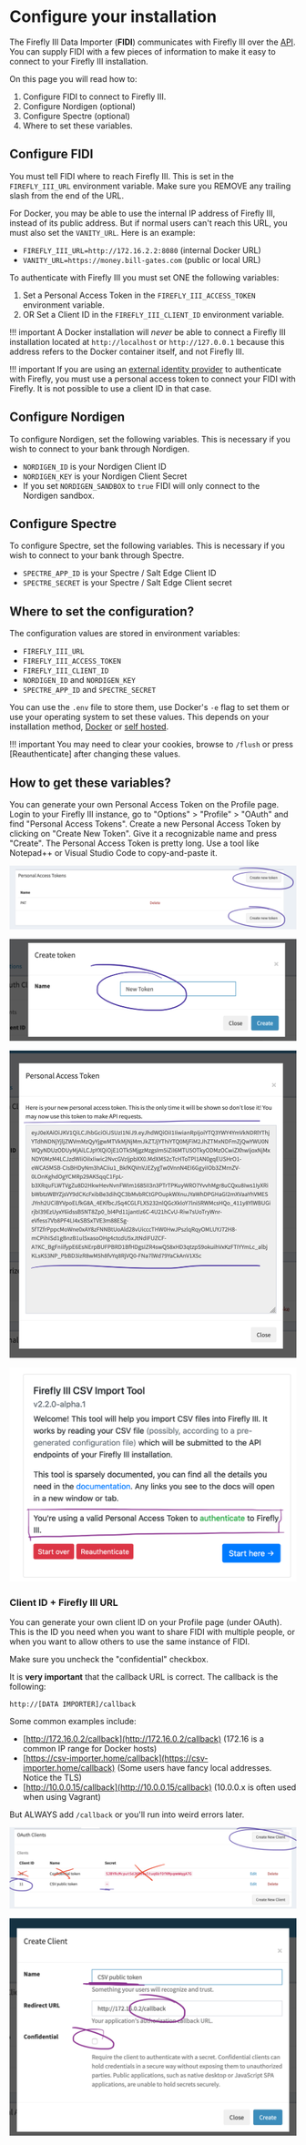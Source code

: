 # Configure your installation

The Firefly III Data Importer (**FIDI**) communicates with Firefly III over the [API](../../firefly-iii/api.md). You can supply FIDI with a few pieces of information to make it easy to connect to your Firefly III installation.

On this page you will read how to:

1. Configure FIDI to connect to Firefly III.
2. Configure Nordigen (optional)
3. Configure Spectre (optional)
4. Where to set these variables.

## Configure FIDI

You must tell FIDI where to reach Firefly III. This is set in the `FIREFLY_III_URL` environment variable. Make sure you REMOVE any trailing slash from the end of the URL.

For Docker, you may be able to use the internal IP address of Firefly III, instead of its public address. But if normal users can't reach this URL, you must also set the `VANITY_URL`. Here is an example:

* `FIREFLY_III_URL=http://172.16.2.2:8080` (internal Docker URL)
* `VANITY_URL=https://money.bill-gates.com` (public or local URL)

To authenticate with Firefly III you must set ONE the following variables:

1. Set a Personal Access Token in the `FIREFLY_III_ACCESS_TOKEN` environment variable.
2. OR Set a Client ID in the `FIREFLY_III_CLIENT_ID` environment variable.

!!! important
    A Docker installation will *never* be able to connect a Firefly III installation located at `http://localhost` or `http://127.0.0.1` because this address refers to the Docker container itself, and not Firefly III.

!!! important
    If you are using an [external identity provider](https://docs.firefly-iii.org/firefly-iii/advanced-installation/authentication/#remote-user) to authenticate with Firefly, you must use a personal access token to connect your FIDI with Firefly. It is not possible to use a client ID in that case.

## Configure Nordigen

To configure Nordigen, set the following variables. This is necessary if you wish to connect to your bank through Nordigen.

* `NORDIGEN_ID` is your Nordigen Client ID
* `NORDIGEN_KEY` is your Nordigen Client Secret
* If you set `NORDIGEN_SANDBOX` to `true` FIDI will only connect to the Nordigen sandbox.

## Configure Spectre

To configure Spectre, set the following variables. This is necessary if you wish to connect to your bank through Spectre.

* `SPECTRE_APP_ID` is your Spectre / Salt Edge Client ID
* `SPECTRE_SECRET` is your Spectre / Salt Edge Client secret

## Where to set the configuration?

The configuration values are stored in environment variables:

* `FIREFLY_III_URL`
* `FIREFLY_III_ACCESS_TOKEN`
* `FIREFLY_III_CLIENT_ID`
* `NORDIGEN_ID` and `NORDIGEN_KEY`
* `SPECTRE_APP_ID` and `SPECTRE_SECRET`

You can use the `.env` file to store them, use Docker's `-e` flag to set them or use your operating system to set these values. This depends on your installation method, [Docker](docker.md) or [self hosted](self_hosted.md).

!!! important
    You may need to clear your cookies, browse to `/flush` or press \[Reauthenticate\] after changing these values.

## How to get these variables?

You can generate your own Personal Access Token on the Profile page. Login to your Firefly III instance, go to "Options" > "Profile" > "OAuth" and find "Personal Access Tokens". Create a new Personal Access Token by clicking on "Create New Token". Give it a recognizable name and press "Create". The Personal Access Token is pretty long. Use a tool like Notepad++ or Visual Studio Code to copy-and-paste it.

![Click the right button.](images/pat1.png)

![Give the personal access token a name.](images/pat2.png)

![Copy and paste the token for use in the importer.](images/pat3.png)

![Authentication is reported.](images/pat4.png)

### Client ID + Firefly III URL

You can generate your own client ID on your Profile page (under OAuth). This is the ID you need when you want to share FIDI with multiple people, or when you want to allow others to use the same instance of FIDI.

Make sure you uncheck the "confidential" checkbox. 

It is **very important** that the callback URL is correct. The callback is the following:

```
http://[DATA IMPORTER]/callback
```

Some common examples include:

* [http://172.16.0.2/callback](http://172.16.0.2/callback) (172.16 is a common IP range for Docker hosts)
* [https://csv-importer.home/callback](https://csv-importer.home/callback) (Some users have fancy local addresses. Notice the TLS)
* [http://10.0.0.15/callback](http://10.0.0.15/callback) (10.0.0.x is often used when using Vagrant)

But ALWAYS add `/callback` or you'll run into weird errors later.

![This is the correct client ID](images/cid1.png)

![Fill in the details correctly](images/cid2.png)
